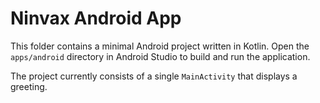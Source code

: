 # Ninvax Android App

This folder contains a minimal Android project written in Kotlin. Open the
`apps/android` directory in Android Studio to build and run the application.

The project currently consists of a single `MainActivity` that displays a greeting.
